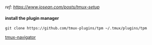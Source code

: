 _ref: https://www.josean.com/posts/tmux-setup_

#### install the plugin manager

`git clone https://github.com/tmux-plugins/tpm ~/.tmux/plugins/tpm`


[tmux-navigator](https://github.com/christoomey/vim-tmux-navigator)

